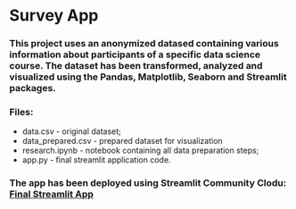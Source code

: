 # Survey App

### This project uses an anonymized datased containing various information about participants of a specific data science course. The dataset has been transformed, analyzed and visualized using the Pandas, Matplotlib, Seaborn and Streamlit packages.

### Files:
* data.csv - original dataset;
* data_prepared.csv - prepared dataset for visualization
* research.ipynb - notebook containing all data preparation steps;
* app.py - final streamlit application code.

### The app has been deployed using Streamlit Community Clodu: [Final Streamlit App](https://surveyapp.streamlit.app/)